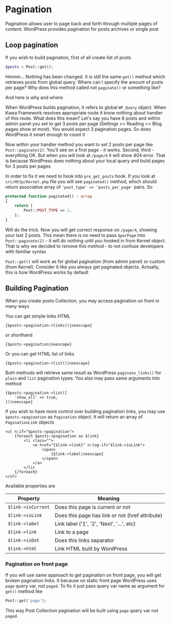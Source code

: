 # Pagination

Pagination allows user to page back and forth through multiple pages of content. WordPress provides pagination for posts archives or single post

## Loop pagination

If you wish to build pagination, first of all create list of posts

```php
$posts = Post::get();
```

Hmmm... Nothing has been changed. It is still the same `get()` method which retrieves posts from global query. Where can I specify the amount of posts per page? Why does this method called not `paginate()` or something like?

And here is why and where

When WordPress builds pagination, it refers to global `WP_Query` object. When Kawa Framework resolves appropriate route it know nothing about handler of this route. What does this mean? Let's say you have 8 posts and within admin panel you set to get 3 posts per page (Settings >> Reading >> Blog pages show at most). You would expect 3 pagination pages. So does WordPress it smart enough to count it

Now within your handler method you want to set 2 posts per page like `Post::paginate(2)`. You'll see on a first page - it works. Second, third - everything OK. But when you will look at `/page/4` it will show 404 error. That is because WordPress does nothing about your local query and build pages for 3 posts per pages

In order to fix it we need to hook into `pre_get_posts` hook. If you look at `src/Http/Kernel.php` file you will see `paginated()` method, which should return associative array of `'post_type' => 'posts_per_page'` pairs. So

```php
protected function paginated() : array
{
    return [
        Post::POST_TYPE => 2,
    ];
}
```

Will do the trick. Now you will get correct response on `/page/4`, showing your last 2 posts. This mean there is no need to pass `$perPage` into `Post::paginate(2)` - it will do nothing until you hooked in from Kernel object. That is why we decided to remove this method - to not confuse developers with familiar syntax

`Post::get()` will work as for global pagination (from admin panel) or custom (from Kernel). Consider it like you always get paginated objects. Actually, this is how WordPress works by default

## Building Pagination

When you create posts Collection, you may access pagination on front in many ways

You can get simple links HTML

```latte
{$posts->pagination->links()|noescape}
```

or shorthand

```latte
{$posts->pagination|noescape}
```

Or you can get HTML list of links

```latte
{$posts->pagination->list()|noescape}
```

Both methods will retrieve same result as WordPress `paginate_links()` for `plain` and `list` pagination types. You also may pass same arguments into method

```latte
{$posts->pagination->list([
    'show_all' => true,
])|noescape}
```

If you wish to have more control over building pagination links, you may use `$posts->pagination` as `Pagination` object. It will return an array of `PaginationLink` objects  

```latte
<ul n:if="$posts->pagination">
    {foreach $posts->pagination as $link}
        <li class="">
            <a href="{$link->link}" n:tag-if="$link->isLink">
                <span>
                    {$link->label|noescape}
                </span>
            </a>
        </li>
    {/foreach}
</ul>
```

Available properties are

| Property | Meaning |
| --- | --- |
| `$link->isCurrent` | Does this page is current or not |
| `$link->isLink` | Does this page has link or not (href attribute) |
| `$link->label` | Link label ('1', '2', 'Next', '...', etc) |
| `$link->link` | Link to a page |
| `$link->isDot` | Does this links separator |
| `$link->html` | Link HTML built by WordPress |

### Pagination on front page

If you will use same approach to get pagination on front page, you will get broken pagination links. It because on static front page WordPress uses `page` query var, not `paged`. To fix it just pass query var name as argument for `get()` method like

```php
Post::get('page');
```

This way Post Collection pagination will be built using `page` query var not `paged`.
